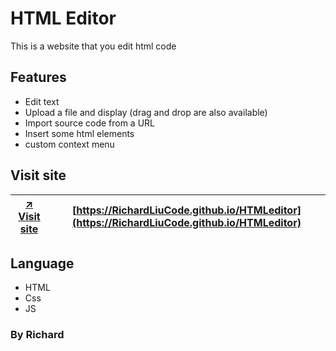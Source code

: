 # HTML Editor
This is a website that you edit html code
## Features
- Edit text
- Upload a file and display (drag and drop are also available)
- Import source code from a URL
- Insert some html elements
- custom context menu
## Visit site
| [↗️ Visit site](https://RichardLiuCode.github.io/htmleditor) | [https://RichardLiuCode.github.io/HTMLeditor](https://RichardLiuCode.github.io/HTMLeditor) |
|-|-|

## Language
- HTML 
- Css
- JS

### By Richard
